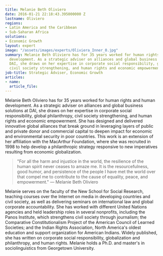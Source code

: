 ```yaml
---
title: Melanie Beth Oliviero
date: 2016-01-21 22:18:43.395000000 Z
lastname: Oliviero
regions:
- Latin America and the Caribbean
- Sub-Saharan Africa
solutions:
- Economic Growth
layout: expert
image: "/assets/images/experts/Oliviera_Inner_0.jpg"
summary: Melanie Beth Oliviero has for 35 years worked for human rights and human
  development. As a strategic adviser on alliances and global business solutions at
  DAI, she draws on her expertise in corporate social responsibility, global philanthropy,
  civil society strengthening, and human rights and economic empowerment.
job-title: Strategic Adviser, Economic Growth
articles:
- name: 
  article_file: 
---
```


Melanie Beth Oliviero has for 35 years worked for human rights and human development. As a strategic adviser on alliances and global business solutions at DAI, she draws on her expertise in corporate social responsibility, global philanthropy, civil society strengthening, and human rights and economic empowerment. She has designed and delivered innovative global alliances that break ground in leveraging layers of public and private donor and commercial capital to deepen impact for economic and environmental security in poor countries. This work is an extension of her affiliation with the MacArthur Foundation, where she was recruited in 1998 to help develop a philanthropic strategy responsive to new imperatives resulting from economic globalization.

>"For all the harm and injustice in the world, the resilience of the human spirit never ceases to amaze me. It is the resourcefulness, good humor, and persistence of the people I have met the world over that compel me to contribute to the cause of equality, peace, and empowerment." — Melanie Beth Oliviero

Melanie serves on the faculty of the New School for Social Research, teaching courses over the Internet on media in developing countries and civil society, as well as delivering seminars on international law and global corporate accountability. She has worked with different United Nations agencies and held leadership roles in several nonprofits, including the Panos Institute, which strengthens civil society through journalism; the Comparative Constitutionalism Project of the American Council of Learned Societies; and the Indian Rights Association, North America's oldest education and support organization for American Indians. Widely published, she has written on corporate social responsibility, globalization and philanthropy, and human rights. Melanie holds a Ph.D. and master's in sociolinguistics from Georgetown University.
